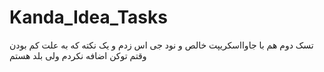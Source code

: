 # Kanda_Idea_Tasks
تسک دوم هم با جاوااسکریپت خالص و نود جی اس زدم و یک نکته که به علت کم بودن وقتم توکن اضافه نکردم ولی بلد هستم 
